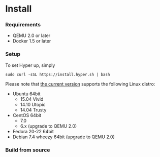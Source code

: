 # Install

### Requirements

- QEMU 2.0 or later
- Docker 1.5 or later

### Setup

To set Hyper up, simply

    sudo curl -sSL https://install.hyper.sh | bash

Please note that [the current version](../release_notes/latest.md) supports the following Linux distro:

- Ubuntu 64bit
	- 15.04 Vivid
	- 14.10 Utopic
	- 14.04 Trusty
- CentOS 64bit
	- 7.0
	- 6.x (upgrade to QEMU 2.0)
- Fedora 20-22 64bit
- Debian 7.4 wheezy 64bit (upgrade to QEMU 2.0)

### Build from source

